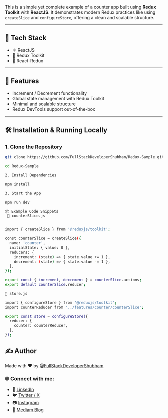 
This is a simple yet complete example of a counter app built using **Redux Toolkit** with **ReactJS**. It demonstrates modern Redux practices like using `createSlice` and `configureStore`, offering a clean and scalable structure.

---

## 🚀 Tech Stack

- ⚛️ ReactJS
- 🧰 Redux Toolkit
- 🔗 React-Redux

---

## 🧰 Features

- Increment / Decrement functionality
- Global state management with Redux Toolkit
- Minimal and scalable structure
- Redux DevTools support out-of-the-box

---

## 🛠️ Installation & Running Locally

### 1. Clone the Repository

```bash
git clone https://github.com/FullStackDeveloperShubham/Redux-Sample.git

cd Redux-Sample
```

```bash 
2. Install Dependencies

npm install
```

```bash
3. Start the App

npm run dev

```

```bash 
📦 Example Code Snippets
 🧠 counterSlice.js


import { createSlice } from '@reduxjs/toolkit';

const counterSlice = createSlice({
  name: 'counter',
  initialState: { value: 0 },
  reducers: {
    increment: (state) => { state.value += 1 },
    decrement: (state) => { state.value -= 1 },
  },
});

export const { increment, decrement } = counterSlice.actions;
export default counterSlice.reducer;

🧠 store.js

import { configureStore } from '@reduxjs/toolkit';
import counterReducer from '../features/counter/counterSlice';

export const store = configureStore({
  reducer: {
    counter: counterReducer,
  },
});

```

## ✍️ Author

Made with ❤️ by [@FullStackDeveloperShubham](https://github.com/FullStackDeveloperShubham)

### 🌐 Connect with me:

- 💼 [LinkedIn](https://www.linkedin.com/in/shubham-gaikwad-62499329a/)
- 🐦 [Twitter / X](https://x.com/ItsDevShubham)
- 📷 [Instagram](https://www.instagram.com/developer_shubham_/)
- 💬 [Mediam Blog](https://medium.com/@s35919223)

